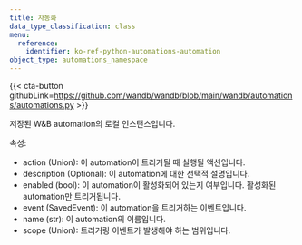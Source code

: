 ```yaml
---
title: 자동화
data_type_classification: class
menu:
  reference:
    identifier: ko-ref-python-automations-automation
object_type: automations_namespace
---
```


{{< cta-button githubLink=https://github.com/wandb/wandb/blob/main/wandb/automations/automations.py >}}



저장된 W&B automation의 로컬 인스턴스입니다.

속성:
- action (Union): 이 automation이 트리거될 때 실행될 액션입니다.
- description (Optional): 이 automation에 대한 선택적 설명입니다.
- enabled (bool): 이 automation이 활성화되어 있는지 여부입니다. 활성화된 automation만 트리거됩니다.
- event (SavedEvent): 이 automation을 트리거하는 이벤트입니다.
- name (str): 이 automation의 이름입니다.
- scope (Union): 트리거링 이벤트가 발생해야 하는 범위입니다.
